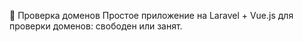 
🧪 Проверка доменов
Простое приложение на Laravel + Vue.js для проверки доменов: свободен или занят.
